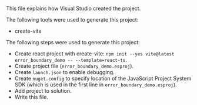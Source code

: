 This file explains how Visual Studio created the project.

The following tools were used to generate this project:
- create-vite

The following steps were used to generate this project:
- Create react project with create-vite: `npm init --yes vite@latest error_boundary_demo -- --template=react-ts`.
- Create project file (`error_boundary_demo.esproj`).
- Create `launch.json` to enable debugging.
- Create `nuget.config` to specify location of the JavaScript Project System SDK (which is used in the first line in `error_boundary_demo.esproj`).
- Add project to solution.
- Write this file.
